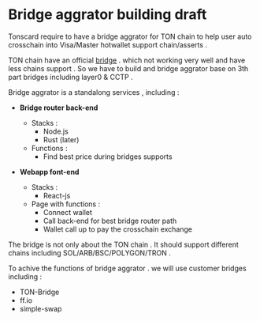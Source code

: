 # Bridge aggrator building draft

Tonscard require to have a bridge aggrator for TON chain to help user auto crosschain into Visa/Master hotwallet support chain/asserts .

TON chain have an official [bridge](https://bridge.ton.org/) . which not working very well and have less chains support . So we have to build and bridge aggrator base on 3th part bridges including layer0 & CCTP . 

Bridge aggrator is a standalong services , including :

- **Bridge router back-end**
    - Stacks : 
        - Node.js
        - Rust (later)
    - Functions :
        - Find best price during bridges supports
    
-  **Webapp font-end**
    - Stacks :
        - React-js
    - Page with functions :
        - Connect wallet
        - Call back-end for best bridge router path
        - Wallet call up to pay the crosschain exchange 

The bridge is not only about the TON chain . It should support different chains including SOL/ARB/BSC/POLYGON/TRON .

To achive the functions of bridge aggrator . we will use customer bridges including :

- TON-Bridge
- ff.io
- simple-swap

